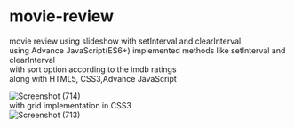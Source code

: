 # movie-review
movie review using slideshow with setInterval and clearInterval
<br>
using Advance JavaScript(ES6+) implemented methods like setInterval and clearInterval
<br>
with sort option according to the imdb ratings
<br>
along with HTML5, CSS3,Advance JavaScript

![Screenshot (714)](https://user-images.githubusercontent.com/57911117/192529375-45c3ddb1-2259-45b9-a434-d08eb312a005.png)
<br>
with grid implementation  in CSS3
<br>
![Screenshot (713)](https://user-images.githubusercontent.com/57911117/192529393-ada3e6f4-6d98-4e86-bf07-f9a619ef87f8.png)
